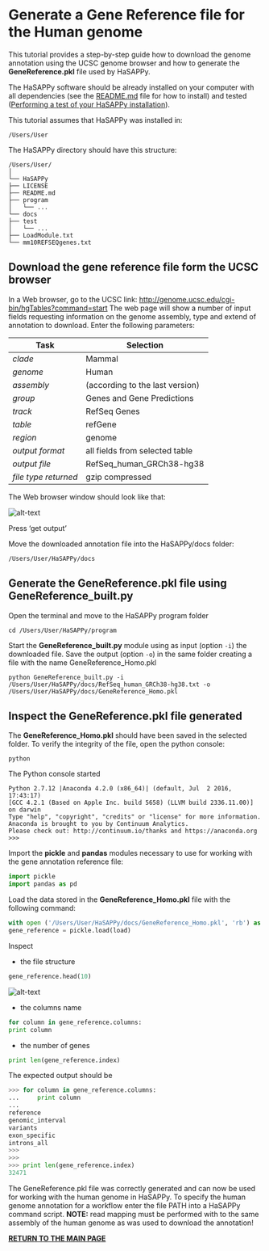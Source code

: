 # Generate a Gene Reference file for the Human genome

This tutorial provides a step-by-step guide how to download the genome annotation using the UCSC genome browser and how to generate the **GeneReference.pkl** file used by HaSAPPy.

The HaSAPPy software should be already installed on your computer with all dependencies (see the [README.md](https://github.com/gdiminin/HaSAPPy/blob/master/README.md) file for how to install) and tested ([Performing a test of your HaSAPPy installation](https://github.com/gdiminin/HaSAPPy/blob/master/docs/Tutorials/Test_HaSAPPy_installation.md)).

This tutorial assumes that HaSAPPy was installed in:

```
/Users/User
```

The HaSAPPy directory should have this structure:

```
/Users/User/
│
└── HaSAPPy
├── LICENSE
├── README.md
├── program
│   └── ...
└── docs
├── test
│   └── ...
├── LoadModule.txt
└── mm10REFSEQgenes.txt
```

## Download the gene reference file form the UCSC browser

In a Web browser, go to the UCSC link: http://genome.ucsc.edu/cgi-bin/hgTables?command=start
The web page will show a number of input fields requesting information on the genome assembly, type and extend of annotation to download. Enter the following parameters:

| Task | Selection |
| --- | --- |
| *clade*	| Mammal |
| *genome* | Human |
| *assembly* | (according to the last version) |
| *group*	| Genes and Gene Predictions |
| *track*	| RefSeq Genes |
| *table*	| refGene |
| *region* | genome |
| *output format*	| all fields from selected table |
| *output file* | RefSeq_human_GRCh38-hg38 |
| *file type returned* | gzip compressed |

The Web browser window should look like that:

![alt-text](https://github.com/gdiminin/HaSAPPy/blob/master/docs/Tutorials/Figures/Generate_human_genome_reference_1.png)

Press ‘get output’

Move the downloaded annotation file into the HaSAPPy/docs folder:

```
/Users/User/HaSAPPy/docs
```

## Generate the GeneReference.pkl file using GeneReference_built.py
Open the terminal and move to the HaSAPPy program folder

```
cd /Users/User/HaSAPPy/program
```

Start the **GeneReference_built.py** module using as input (option `-i`) the downloaded file. Save the output (option `-o`) in the same folder creating a file with the name GeneReference_Homo.pkl

```
python GeneReference_built.py -i  /Users/User/HaSAPPy/docs/RefSeq_human_GRCh38-hg38.txt -o /Users/User/HaSAPPy/docs/GeneReference_Homo.pkl
```

## Inspect the GeneReference.pkl file generated
The **GeneReference_Homo.pkl** should have been saved in the selected folder. To verify the integrity of the file, open the python console:

```
python
```

The Python console started

```
Python 2.7.12 |Anaconda 4.2.0 (x86_64)| (default, Jul  2 2016, 17:43:17) 
[GCC 4.2.1 (Based on Apple Inc. build 5658) (LLVM build 2336.11.00)] on darwin
Type "help", "copyright", "credits" or "license" for more information.
Anaconda is brought to you by Continuum Analytics.
Please check out: http://continuum.io/thanks and https://anaconda.org
>>> 
```

Import the **pickle** and **pandas** modules necessary to use for working with the gene annotation reference file:

```python
import pickle
import pandas as pd
```

Load the data stored in the **GeneReference_Homo.pkl** file with the following command:

```python
with open ('/Users/User/HaSAPPy/docs/GeneReference_Homo.pkl', 'rb') as load:
gene_reference = pickle.load(load)
```

Inspect 
* the file structure

```python
gene_reference.head(10)
```

![alt-text](https://github.com/gdiminin/HaSAPPy/blob/master/docs/Tutorials/Figures/Generate_human_genome_reference_2.png)

* the columns name

```python
for column in gene_reference.columns:
print column
```

* the number of genes

```python
print len(gene_reference.index)
```

The expected output should be

```python
>>> for column in gene_reference.columns:
...     print column
... 
reference
genomic_interval
variants
exon_specific
introns_all
>>> 
>>> 
>>> print len(gene_reference.index)
32471
```

The GeneReference.pkl file was correctly generated and can now be used for working with the human genome in HaSAPPy. To specify the human genome annotation for a workflow enter the file PATH into a HaSAPPy command script. **NOTE:** read mapping must be performed with to the same assembly of the human genome as was used to download the annotation!


[**RETURN TO THE MAIN PAGE**](https://github.com/gdiminin/HaSAPPy/blob/master/README.md)
